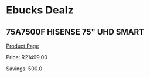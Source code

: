 
# Ebucks Dealz
## 75A7500F HISENSE 75" UHD SMART
[Product Page](https://www.ebucks.com/web/shop/productSelected.do?prodId=1087668453&catId=363628262)

Price: R21499.00

Savings: 500.0


	